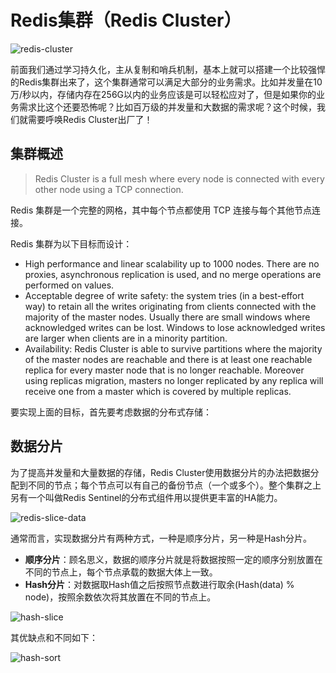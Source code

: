 # Redis集群（Redis Cluster）

![redis-cluster](https://tva1.sinaimg.cn/large/008i3skNgy1gynyobc562j31hc0u0goe.jpg)

前面我们通过学习持久化，主从复制和哨兵机制，基本上就可以搭建一个比较强悍的Redis集群出来了，这个集群通常可以满足大部分的业务需求。比如并发量在10万/秒以内，存储内存在256G以内的业务应该是可以轻松应对了，但是如果你的业务需求比这个还要恐怖呢？比如百万级的并发量和大数据的需求呢？这个时候，我们就需要呼唤Redis Cluster出厂了！

## 集群概述

> Redis Cluster is a full mesh where every node is connected with every other node using a TCP connection.

Redis 集群是一个完整的网格，其中每个节点都使用 TCP 连接与每个其他节点连接。

Redis 集群为以下目标而设计：

* High performance and linear scalability up to 1000 nodes. There are no proxies, asynchronous replication is used, and no merge operations are performed on values.
* Acceptable degree of write safety: the system tries (in a best-effort way) to retain all the writes originating from clients connected with the majority of the master nodes. Usually there are small windows where acknowledged writes can be lost. Windows to lose acknowledged writes are larger when clients are in a minority partition.
* Availability: Redis Cluster is able to survive partitions where the majority of the master nodes are reachable and there is at least one reachable replica for every master node that is no longer reachable. Moreover using replicas migration, masters no longer replicated by any replica will receive one from a master which is covered by multiple replicas.

要实现上面的目标，首先要考虑数据的分布式存储：

## 数据分片

为了提高并发量和大量数据的存储，Redis Cluster使用数据分片的办法把数据分配到不同的节点；每个节点可以有自己的备份节点（一个或多个）。整个集群之上另有一个叫做Redis Sentinel的分布式组件用以提供更丰富的HA能力。

![redis-slice-data](https://tva1.sinaimg.cn/large/008i3skNgy1gynzigpxn3j30p20b70u2.jpg)

通常而言，实现数据分片有两种方式，一种是顺序分片，另一种是Hash分片。

* **顺序分片**：顾名思义，数据的顺序分片就是将数据按照一定的顺序分别放置在不同的节点上，每个节点承载的数据大体上一致。
* **Hash分片**：对数据取Hash值之后按照节点数进行取余(Hash(data) % node)，按照余数依次将其放置在不同的节点上。

![hash-slice](https://tva1.sinaimg.cn/large/008i3skNgy1gynzp2vcauj30yl0dijt2.jpg)

其优缺点和不同如下：

![hash-sort](https://tva1.sinaimg.cn/large/008i3skNgy1gynzs8by16j30mv0aat9y.jpg)




